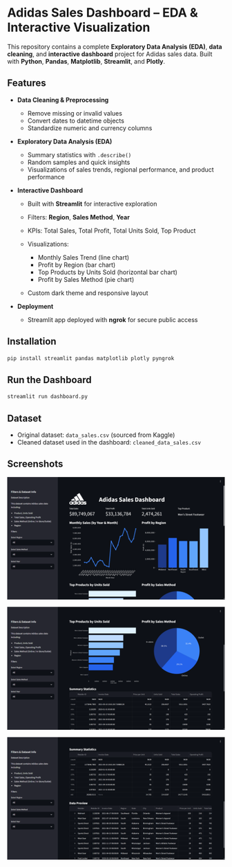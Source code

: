 # Adidas Sales Dashboard – EDA & Interactive Visualization

This repository contains a complete **Exploratory Data Analysis (EDA)**, **data cleaning**, and **interactive dashboard** project for Adidas sales data. Built with **Python**, **Pandas**, **Matplotlib**, **Streamlit**, and **Plotly**.

## Features

* **Data Cleaning & Preprocessing**

  * Remove missing or invalid values
  * Convert dates to datetime objects
  * Standardize numeric and currency columns

* **Exploratory Data Analysis (EDA)**

  * Summary statistics with `.describe()` 
  * Random samples and quick insights
  * Visualizations of sales trends, regional performance, and product performance

* **Interactive Dashboard**

  * Built with **Streamlit** for interactive exploration
  * Filters: **Region**, **Sales Method**, **Year**
  * KPIs: Total Sales, Total Profit, Total Units Sold, Top Product
  * Visualizations:

    * Monthly Sales Trend (line chart)
    * Profit by Region (bar chart)
    * Top Products by Units Sold (horizontal bar chart)
    * Profit by Sales Method (pie chart)
  * Custom dark theme and responsive layout

* **Deployment**

  * Streamlit app deployed with **ngrok** for secure public access

## Installation

```bash
pip install streamlit pandas matplotlib plotly pyngrok
```

## Run the Dashboard

```bash
streamlit run dashboard.py
```

## Dataset

* Original dataset: `data_sales.csv` (sourced from Kaggle)  
* Cleaned dataset used in the dashboard: `cleaned_data_sales.csv`

## Screenshots

![Dashboard Screenshot](Dashbored-1.png)

![Dashboard Screenshot](Dashbored-2.png)

![Dashboard Screenshot](Dashbored-3.png)




